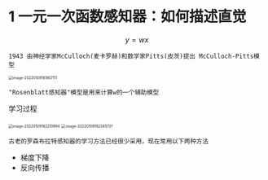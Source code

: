 # 1 一元一次函数感知器：如何描述直觉

$$
y = wx
$$

`1943 由神经学家McCulloch(麦卡罗赫)和数学家Pitts(皮茨)提出 McCulloch-Pitts模型`

<img src="https://ccurj.oss-cn-beijing.aliyuncs.com/image-20220109181907111.png" alt="image-20220109181907111" style="zoom:50%;" />

`"Rosenblatt感知器"模型是用来计算w的一个辅助模型`

学习过程

<img src="https://ccurj.oss-cn-beijing.aliyuncs.com/image-20220109182210994.png" alt="image-20220109182210994" style="zoom: 50%;" />

<img src="https://ccurj.oss-cn-beijing.aliyuncs.com/image-20220109182345701.png" alt="image-20220109182345701" style="zoom:50%;" />



`古老的罗森布拉特感知器的学习方法已经很少采用，现在常用以下两种方法`

- 梯度下降
- 反向传播